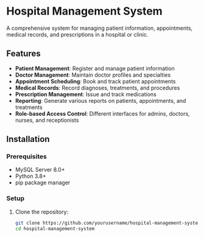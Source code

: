 # Hospital Management System

A comprehensive system for managing patient information, appointments, medical records, and prescriptions in a hospital or clinic.

## Features

- **Patient Management**: Register and manage patient information
- **Doctor Management**: Maintain doctor profiles and specialties
- **Appointment Scheduling**: Book and track patient appointments
- **Medical Records**: Record diagnoses, treatments, and procedures
- **Prescription Management**: Issue and track medications
- **Reporting**: Generate various reports on patients, appointments, and treatments
- **Role-based Access Control**: Different interfaces for admins, doctors, nurses, and receptionists

## Installation

### Prerequisites

- MySQL Server 8.0+
- Python 3.8+
- pip package manager

### Setup

1. Clone the repository:
   ```bash
   git clone https://github.com/yourusername/hospital-management-system.git
   cd hospital-management-system
